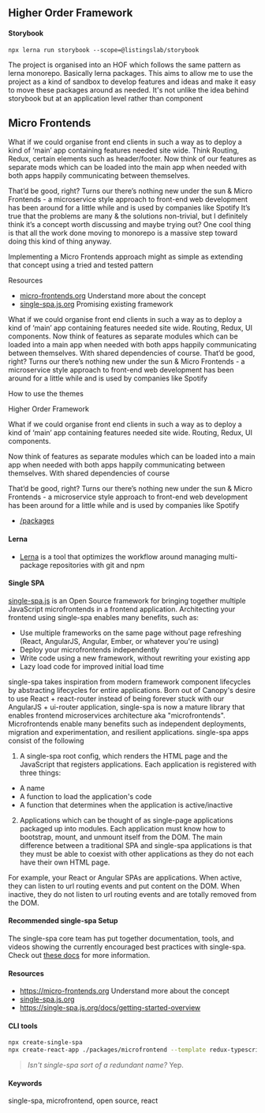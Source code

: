 ## Higher Order Framework

#### Storybook

```
npx lerna run storybook --scope=@listingslab/storybook
```

The project is organised into an HOF which follows the same pattern as lerna monorepo. Basically lerna packages. This aims to allow me to use the project as a kind of sandbox to develop features and ideas and make it easy to move these packages around as needed. It's not unlike the idea behind storybook but at an application level rather than component

## Micro Frontends

What if we could organise front end clients in such a way as to deploy a kind of ‘main’ app containing features needed site wide. Think Routing, Redux, certain elements such as header/footer. Now think of our features as separate mods which can be loaded into the main app when needed with both apps happily communicating between themselves.

That’d be good, right? Turns our there’s nothing new under the sun & Micro Frontends - a microservice style approach to front-end web development has been around for a little while and is used by companies like Spotify It’s true that the problems are many & the solutions non-trivial, but I definitely think it’s a concept worth discussing and maybe trying out?
One cool thing is that all the work done moving to monorepo is a massive step toward doing this kind of thing anyway.

Implementing a Micro Frontends approach might as simple as extending that concept using a tried and tested pattern

Resources

- [micro-frontends.org](https://micro-frontends.org) Understand more about the concept
- [single-spa.js.org](https://single-spa.js.org/docs/getting-started-overview) Promising existing framework

What if we could organise front end clients in such a way as to deploy a kind of ‘main’ app containing features needed site wide. Routing, Redux, UI components. Now think of features as separate modules which can be loaded into a main app when needed with both apps happily communicating between themselves. With shared dependencies of course. That’d be good, right? Turns our there’s nothing new under the sun & Micro Frontends - a microservice style approach to front-end web development has been around for a little while and is used by companies like Spotify

How to use the themes

Higher Order Framework

What if we could organise front end clients in such a way as to deploy a kind of ‘main’ app containing features needed site wide. Routing, Redux, UI components.

Now think of features as separate modules which can be loaded into a main app when needed with both apps happily communicating between themselves. With shared dependencies of course

That’d be good, right? Turns our there’s nothing new under the sun & Micro Frontends - a microservice style approach to front-end web development has been around for a little while and is used by companies like Spotify

- [/packages](./packages/)

#### Lerna

- [Lerna](https://github.com/lerna/lerna) is a tool that optimizes the workflow around managing multi-package repositories with git and npm

#### Single SPA

[single-spa.js](https://single-spa.js.org) is an Open Source framework for bringing together multiple JavaScript microfrontends in a frontend application. Architecting your frontend using single-spa enables many benefits, such as:

- Use multiple frameworks on the same page without page refreshing (React, AngularJS, Angular, Ember, or whatever you're using)
- Deploy your microfrontends independently
- Write code using a new framework, without rewriting your existing app
- Lazy load code for improved initial load time

single-spa takes inspiration from modern framework component lifecycles by abstracting lifecycles for entire applications. Born out of Canopy's desire to use React + react-router instead of being forever stuck with our AngularJS + ui-router application, single-spa is now a mature library that enables frontend microservices architecture aka "microfrontends". Microfrontends enable many benefits such as independent deployments, migration and experimentation, and resilient applications. single-spa apps consist of the following

1. A single-spa root config, which renders the HTML page and the JavaScript that registers applications. Each application is registered with three things:

- A name
- A function to load the application's code
- A function that determines when the application is active/inactive

2. Applications which can be thought of as single-page applications packaged up into modules. Each application must know how to bootstrap, mount, and unmount itself from the DOM. The main difference between a traditional SPA and single-spa applications is that they must be able to coexist with other applications as they do not each have their own HTML page.

For example, your React or Angular SPAs are applications. When active, they can listen to url routing events and put content on the DOM. When inactive, they do not listen to url routing events and are totally removed from the DOM.

#### Recommended single-spa Setup

The single-spa core team has put together documentation, tools, and videos showing the currently encouraged best practices with single-spa. Check out [these docs](https://single-spa.js.org/docs/recommended-setup/) for more information.

#### Resources

- https://micro-frontends.org Understand more about the concept
- [single-spa.js.org](https://single-spa.js.org)
- https://single-spa.js.org/docs/getting-started-overview

#### CLI tools

```bash
npx create-single-spa
npx create-react-app ./packages/microfrontend --template redux-typescript
```

> _Isn't single-spa sort of a redundant name?_
> Yep.

#### Keywords

single-spa, microfrontend, open source, react
